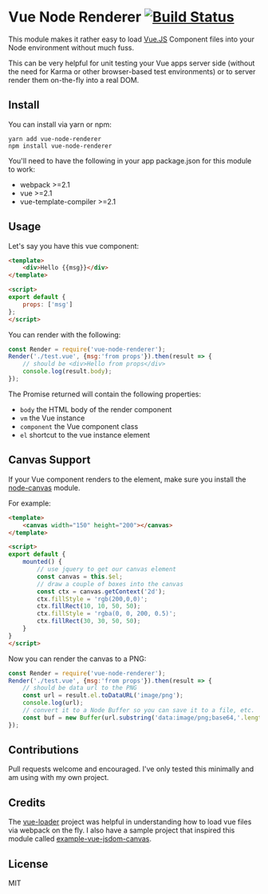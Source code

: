 # Vue Node Renderer [![Build Status](https://travis-ci.org/jhaynie/vue-node-renderer.svg?branch=master)](https://travis-ci.org/jhaynie/vue-node-renderer)

This module makes it rather easy to load [Vue.JS](https://vuejs.org) Component files into your Node environment without much fuss.

This can be very helpful for unit testing your Vue apps server side (without the need for Karma or other browser-based test environments) or to server render them on-the-fly into a real DOM.

## Install

You can install via yarn or npm:

	yarn add vue-node-renderer
	npm install vue-node-renderer

You'll need to have the following in your app package.json for this module to work:

- webpack >=2.1
- vue >=2.1
- vue-template-compiler >=2.1

## Usage

Let's say you have this vue component:

```html
<template>
	<div>Hello {{msg}}</div>
</template>

<script>
export default {
	props: ['msg']
};
</script>
```

You can render with the following:

```javascript
const Render = require('vue-node-renderer');
Render('./test.vue', {msg:'from props'}).then(result => {
	// should be <div>Hello from props</div>
	console.log(result.body);
});
```

The Promise returned will contain the following properties:

- `body` the HTML body of the render component
- `vm` the Vue instance
- `component` the Vue component class
- `el` shortcut to the vue instance element

## Canvas Support

If your Vue component renders to the <canvas> element, make sure you install the [node-canvas](https://github.com/Automattic/node-canvas) module.

For example:

```html
<template>
	<canvas width="150" height="200"></canvas>
</template>

<script>
export default {
	mounted() {
		// use jquery to get our canvas element
		const canvas = this.$el;
		// draw a couple of boxes into the canvas
		const ctx = canvas.getContext('2d');
		ctx.fillStyle = 'rgb(200,0,0)';
		ctx.fillRect(10, 10, 50, 50);
		ctx.fillStyle = 'rgba(0, 0, 200, 0.5)';
		ctx.fillRect(30, 30, 50, 50);
	}
}
</script>
```

Now you can render the canvas to a PNG:

```javascript
const Render = require('vue-node-renderer');
Render('./test.vue', {msg:'from props'}).then(result => {
	// should be data url to the PNG
	const url = result.el.toDataURL('image/png');
	console.log(url);
	// convert it to a Node Buffer so you can save it to a file, etc.
	const buf = new Buffer(url.substring('data:image/png;base64,'.length), 'base64');
});
```

## Contributions

Pull requests welcome and encouraged. I've only tested this minimally and am using with my own project.

## Credits

The [vue-loader](https://vue-loader.vuejs.org) project was helpful in understanding how to load vue files via webpack on the fly.  I also have a sample project that inspired this module called [example-vue-jsdom-canvas](https://github.com/jhaynie/example-vue-jsdom-canvas).

## License

MIT
